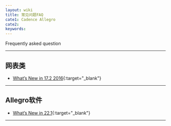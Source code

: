 ```yaml
---
layout: wiki
title: 常见问题FAQ
cate1: Cadence Allegro
cate2: 
keywords: 
---
```


Frequently asked question

* * *

## 网表类

-  [What’s New in 17.2 2016](https://tiny-yhw.github.io//2023/06/08/cadence-allegro-whats-new-in-17-2-2016/){:target="_blank"}


* * *

## Allegro软件

*   [What’s New in 22.1](https://tiny-yhw.github.io//2023/06/06/cadence-allegro-whats-new-in-22-1/){:target="_blank"}

* * *